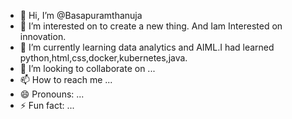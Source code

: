 - 👋 Hi, I’m @Basapuramthanuja
- 👀 I’m interested on to create a new thing. And Iam Interested on innovation.
- 🌱 I’m currently learning data analytics and AIML.I had learned python,html,css,docker,kubernetes,java.
- 💞️ I’m looking to collaborate on ...
- 📫 How to reach me ...
- 😄 Pronouns: ...
- ⚡ Fun fact: ...

<!---
Basapuramthanuja/Basapuramthanuja is a ✨ special ✨ repository because its `README.md` (this file) appears on your GitHub profile.
You can click the Preview link to take a look at your changes.
--->
